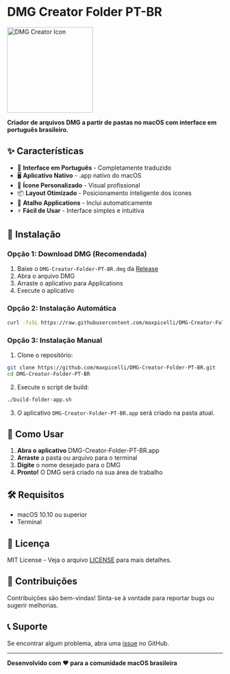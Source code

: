 # DMG Creator Folder PT-BR

<img src="https://github.com/user-attachments/assets/03f8fa84-6d56-453d-b5dd-4c8adea01644" width="200" alt="DMG Creator Icon">

**Criador de arquivos DMG a partir de pastas no macOS com interface em português brasileiro.**

## ✨ Características

- 🎯 **Interface em Português** - Completamente traduzido
- 🖥️ **Aplicativo Nativo** - .app nativo do macOS  
- 🎨 **Ícone Personalizado** - Visual profissional
- 📦 **Layout Otimizado** - Posicionamento inteligente dos ícones
- 🔗 **Atalho Applications** - Inclui automaticamente
- ⚡ **Fácil de Usar** - Interface simples e intuitiva

## 🚀 Instalação

### **Opção 1: Download DMG (Recomendada)**
1. Baixe o `DMG-Creator-Folder-PT-BR.dmg` da [Release](https://github.com/maxpicelli/DMG-Creator-Folder-PT-BR/releases)
2. Abra o arquivo DMG
3. Arraste o aplicativo para Applications
4. Execute o aplicativo

### **Opção 2: Instalação Automática**
```bash
curl -fsSL https://raw.githubusercontent.com/maxpicelli/DMG-Creator-Folder-PT-BR/main/setup.sh | bash
```

### **Opção 3: Instalação Manual**
1. Clone o repositório:
```bash
git clone https://github.com/maxpicelli/DMG-Creator-Folder-PT-BR.git
cd DMG-Creator-Folder-PT-BR
```

2. Execute o script de build:
```bash
./build-folder-app.sh
```

3. O aplicativo `DMG-Creator-Folder-PT-BR.app` será criado na pasta atual.

## 📱 Como Usar

1. **Abra o aplicativo** DMG-Creator-Folder-PT-BR.app
2. **Arraste** a pasta ou arquivo para o terminal
3. **Digite** o nome desejado para o DMG
4. **Pronto!** O DMG será criado na sua área de trabalho

## 🛠️ Requisitos

- macOS 10.10 ou superior
- Terminal

## 📄 Licença

MIT License - Veja o arquivo [LICENSE](LICENSE) para mais detalhes.

## 🤝 Contribuições

Contribuições são bem-vindas! Sinta-se à vontade para reportar bugs ou sugerir melhorias.

## 📞 Suporte

Se encontrar algum problema, abra uma [issue](https://github.com/maxpicelli/DMG-Creator-Folder-PT-BR/issues) no GitHub.

---

**Desenvolvido com ❤️ para a comunidade macOS brasileira**

